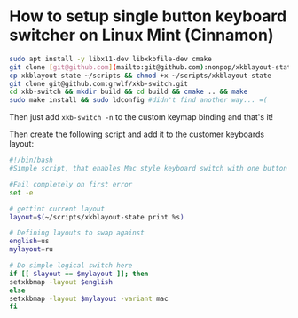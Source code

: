 # How to setup single button keyboard switcher on Linux Mint (Cinnamon)

```bash
sudo apt install -y libx11-dev libxkbfile-dev cmake
git clone [git@github.com](mailto:git@github.com):nonpop/xkblayout-state.git && make
cp xkblayout-state ~/scripts && chmod +x ~/scripts/xkblayout-state
git clone git@github.com:grwlf/xkb-switch.git
cd xkb-switch && mkdir build && cd build && cmake .. && make
sudo make install && sudo ldconfig #didn't find another way... =(
```

Then just add `xkb-switch -n` to the custom keymap binding and that's it!

Then create the following script and add it to the customer keyboards layout:

```bash
#!/bin/bash
#Simple script, that enables Mac style keyboard switch with one button - like 'Fn'

#Fail completely on first error
set -e

# gettint current layout
layout=$(~/scripts/xkblayout-state print %s)

# Defining layouts to swap against
english=us
mylayout=ru

# Do simple logical switch here
if [[ $layout == $mylayout ]]; then
setxkbmap -layout $english
else
setxkbmap -layout $mylayout -variant mac
fi
```